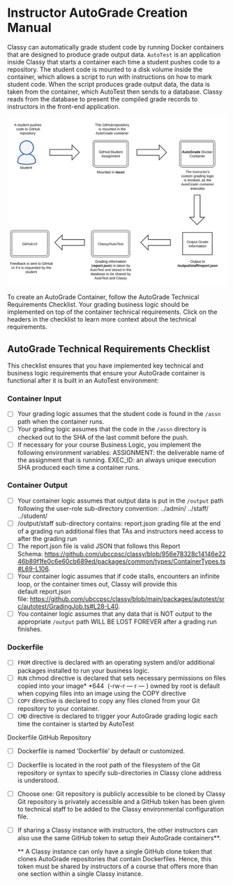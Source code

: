 # Instructor AutoGrade Creation Manual

Classy can automatically grade student code by running Docker containers that are designed to produce grade output data. `AutoTest` is an application inside Classy that starts a container each time a student pushes code to a repository. The student code is mounted to a disk volume inside the container, which allows a script to run with instructions on how to mark student code. When the script produces grade output data, the data is taken from the container, which AutoTest then sends to a database. Classy reads from the database to present the compiled grade records to instructors in the front-end application.

<img src="../assets/autograde-flow.svg"/>

To create an AutoGrade Container, follow the AutoGrade Technical Requirements Checklist. Your grading business logic should be implemented on top of the container technical requirements. Click on the headers in the checklist to learn more context about the technical requirements.

## AutoGrade Technical Requirements Checklist

This checklist ensures that you have implemented key technical and business logic requirements that ensure your AutoGrade container is functional after it is built in an AutoTest environment:

### Container Input

- [ ] Your grading logic assumes that the student code is found in the `/assn` path when the container runs.
- [ ] Your grading logic assumes that the code in the `/assn` directory is checked out to the SHA of the last commit before the push.
- [ ] If necessary for your course Business Logic, you implement the following environment variables:
    ASSIGNMENT: the deliverable name of the assignment that is running.
    EXEC_ID: an always unique execution SHA produced each time a container runs.

### Container Output

- [ ] Your container logic assumes that output data is put in the `/output` path following the user-role sub-directory convention:
    ../admin/
    ../staff/
    ../student/
- [ ] /output/staff sub-directory contains:
    report.json grading file at the end of a grading run
    additional files that TAs and instructors need access to after the grading run
- [ ] The report.json file is valid JSON that follows this Report Schema: https://github.com/ubccpsc/classy/blob/956e78328c14146e2246b89f1fe0c6e60cb689ed/packages/common/types/ContainerTypes.ts#L69-L106.
- [ ] Your container logic assumes that if code stalls, encounters an infinite loop, or the container times out, Classy will provide this default report.json file: https://github.com/ubccpsc/classy/blob/main/packages/autotest/src/autotest/GradingJob.ts#L28-L40.
- [ ] You container logic assumes that any data that is NOT output to the appropriate `/output` path WILL BE LOST FOREVER after a grading run finishes.

### Dockerfile

- [ ] `FROM` directive is declared with an operating system and/or additional packages installed to run your business logic.
- [ ] `RUN` chmod directive is declared that sets necessary permissions on files copied into your image*
    *644  (-rw-r — r — ) owned by root is default when copying files into an image using the COPY directive
- [ ] `COPY` directive is declared to copy any files cloned from your Git repository to your container.
- [ ] `CMD` directive is declared to trigger your AutoGrade grading logic each time the container is started by AutoTest

Dockerfile GitHub Repository

- [ ] Dockerfile is named 'Dockerfile' by default or customized.
- [ ] Dockerfile is located in the root path of the filesystem of the Git repository or syntax to specify sub-directories in Classy clone address is understood.
- [ ] Choose one:
    Git repository is publicly accessible to be cloned by Classy
    Git repository is privately accessible and a GitHub token has been given to technical staff to be added to the Classy environmental configuration file.
- [ ] If sharing a Classy instance with instructors, the other instructors can also use the same GitHub token to setup their AutoGrade containers**.

    ** A Classy instance can only have a single GitHub clone token that clones AutoGrade repositories that contain Dockerfiles. Hence, this token must be shared by instructors of a course that offers more than one section within a single Classy instance.
